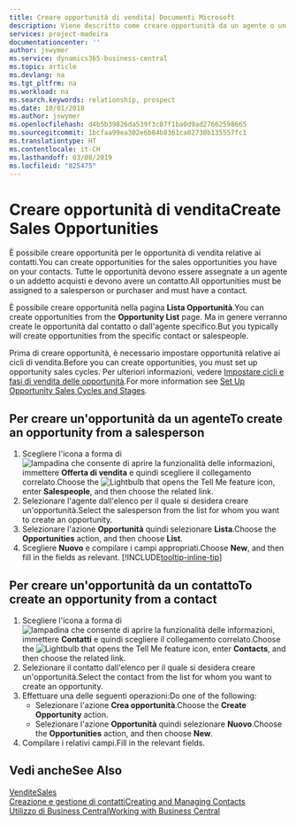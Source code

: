 ```yaml
---
title: Creare opportunità di vendita| Documenti Microsoft
description: Viene descritto come creare opportunità da un agente o un contatto in Business Central.
services: project-madeira
documentationcenter: ''
author: jswymer
ms.service: dynamics365-business-central
ms.topic: article
ms.devlang: na
ms.tgt_pltfrm: na
ms.workload: na
ms.search.keywords: relationship, prospect
ms.date: 10/01/2018
ms.author: jswymer
ms.openlocfilehash: d4b5b39826da539f3c87f1ba0d9ad27662598665
ms.sourcegitcommit: 1bcfaa99ea302e6b84b8361ca02730b135557fc1
ms.translationtype: HT
ms.contentlocale: it-CH
ms.lasthandoff: 03/08/2019
ms.locfileid: "825475"
---
```

# <a name="create-sales-opportunities"></a><span data-ttu-id="fe3b8-103">Creare opportunità di vendita</span><span class="sxs-lookup"><span data-stu-id="fe3b8-103">Create Sales Opportunities</span></span>
<span data-ttu-id="fe3b8-104">È possibile creare opportunità per le opportunità di vendita relative ai contatti.</span><span class="sxs-lookup"><span data-stu-id="fe3b8-104">You can create opportunities for the sales opportunities you have on your contacts.</span></span> <span data-ttu-id="fe3b8-105">Tutte le opportunità devono essere assegnate a un agente o un addetto acquisti e devono avere un contatto.</span><span class="sxs-lookup"><span data-stu-id="fe3b8-105">All opportunities must be assigned to a salesperson or purchaser and must have a contact.</span></span>

<span data-ttu-id="fe3b8-106">È possibile creare opportunità nella pagina **Lista Opportunità**.</span><span class="sxs-lookup"><span data-stu-id="fe3b8-106">You can create opportunities from the **Opportunity List** page.</span></span> <span data-ttu-id="fe3b8-107">Ma in genere verranno create le opportunità dal contatto o dall'agente specifico.</span><span class="sxs-lookup"><span data-stu-id="fe3b8-107">But you typically will create opportunities from the specific contact or salespeople.</span></span>

<span data-ttu-id="fe3b8-108">Prima di creare opportunità, è necessario impostare opportunità relative ai cicli di vendita.</span><span class="sxs-lookup"><span data-stu-id="fe3b8-108">Before you can create opportunities, you must set up opportunity sales cycles.</span></span> <span data-ttu-id="fe3b8-109">Per ulteriori informazioni, vedere [Impostare cicli e fasi di vendita delle opportunità](marketing-how-setup-opportunity-sales-cycles-stages.md).</span><span class="sxs-lookup"><span data-stu-id="fe3b8-109">For more information see [Set Up Opportunity Sales Cycles and Stages](marketing-how-setup-opportunity-sales-cycles-stages.md).</span></span>

## <a name="to-create-an-opportunity-from-a-salesperson"></a><span data-ttu-id="fe3b8-110">Per creare un'opportunità da un agente</span><span class="sxs-lookup"><span data-stu-id="fe3b8-110">To create an opportunity from a salesperson</span></span>
1. <span data-ttu-id="fe3b8-111">Scegliere l'icona a forma di ![lampadina che consente di aprire la funzionalità delle informazioni](media/ui-search/search_small.png "Informazioni sull'operazione che si desidera eseguire"), immettere **Offerta di vendita** e quindi scegliere il collegamento correlato.</span><span class="sxs-lookup"><span data-stu-id="fe3b8-111">Choose the ![Lightbulb that opens the Tell Me feature](media/ui-search/search_small.png "Tell me what you want to do") icon, enter **Salespeople**, and then choose the related link.</span></span>
2. <span data-ttu-id="fe3b8-112">Selezionare l'agente dall'elenco per il quale si desidera creare un'opportunità.</span><span class="sxs-lookup"><span data-stu-id="fe3b8-112">Select the salesperson from the list for whom you want to create an opportunity.</span></span>
3. <span data-ttu-id="fe3b8-113">Selezionare l'azione **Opportunità** quindi selezionare **Lista**.</span><span class="sxs-lookup"><span data-stu-id="fe3b8-113">Choose the **Opportunities** action, and then choose **List**.</span></span>
4. <span data-ttu-id="fe3b8-114">Scegliere **Nuovo** e compilare i campi appropriati.</span><span class="sxs-lookup"><span data-stu-id="fe3b8-114">Choose **New**, and then fill in the fields as relevant.</span></span> [!INCLUDE[tooltip-inline-tip](includes/tooltip-inline-tip_md.md)]  



## <a name="to-create-an-opportunity-from-a-contact"></a><span data-ttu-id="fe3b8-115">Per creare un'opportunità da un contatto</span><span class="sxs-lookup"><span data-stu-id="fe3b8-115">To create an opportunity from a contact</span></span>
1. <span data-ttu-id="fe3b8-116">Scegliere l'icona a forma di ![lampadina che consente di aprire la funzionalità delle informazioni](media/ui-search/search_small.png "Informazioni sull'operazione che si desidera eseguire"), immettere **Contatti** e quindi scegliere il collegamento correlato.</span><span class="sxs-lookup"><span data-stu-id="fe3b8-116">Choose the ![Lightbulb that opens the Tell Me feature](media/ui-search/search_small.png "Tell me what you want to do") icon, enter **Contacts**, and then choose the related link.</span></span>
2. <span data-ttu-id="fe3b8-117">Selezionare il contatto dall'elenco per il quale si desidera creare un'opportunità.</span><span class="sxs-lookup"><span data-stu-id="fe3b8-117">Select the contact from the list for whom you want to create an opportunity.</span></span>
3. <span data-ttu-id="fe3b8-118">Effettuare una delle seguenti operazioni:</span><span class="sxs-lookup"><span data-stu-id="fe3b8-118">Do one of the following:</span></span>
   * <span data-ttu-id="fe3b8-119">Selezionare l'azione **Crea opportunità**.</span><span class="sxs-lookup"><span data-stu-id="fe3b8-119">Choose the **Create Opportunity** action.</span></span>
   * <span data-ttu-id="fe3b8-120">Selezionare l'azione **Opportunità** quindi selezionare **Nuovo**.</span><span class="sxs-lookup"><span data-stu-id="fe3b8-120">Choose the  **Opportunities** action, and then choose **New**.</span></span>
4. <span data-ttu-id="fe3b8-121">Compilare i relativi campi.</span><span class="sxs-lookup"><span data-stu-id="fe3b8-121">Fill in the relevant fields.</span></span>

## <a name="see-also"></a><span data-ttu-id="fe3b8-122">Vedi anche</span><span class="sxs-lookup"><span data-stu-id="fe3b8-122">See Also</span></span>
[<span data-ttu-id="fe3b8-123">Vendite</span><span class="sxs-lookup"><span data-stu-id="fe3b8-123">Sales</span></span>](sales-manage-sales.md)  
[<span data-ttu-id="fe3b8-124">Creazione e gestione di contatti</span><span class="sxs-lookup"><span data-stu-id="fe3b8-124">Creating and Managing Contacts</span></span>](marketing-contacts.md)  
[<span data-ttu-id="fe3b8-125">Utilizzo di Business Central</span><span class="sxs-lookup"><span data-stu-id="fe3b8-125">Working with Business Central</span></span>](ui-work-product.md)
